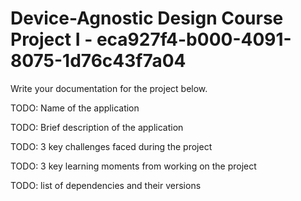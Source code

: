 # Device-Agnostic Design Course Project I - eca927f4-b000-4091-8075-1d76c43f7a04

Write your documentation for the project below.

TODO: Name of the application

TODO: Brief description of the application

TODO: 3 key challenges faced during the project

TODO: 3 key learning moments from working on the project

TODO: list of dependencies and their versions